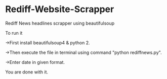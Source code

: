 # Rediff-Website-Scrapper
Rediff News headlines scrapper using beautifulsoup

To run it    
   
   ->First install beautifulsoup4 & python 2.
   
   ->Then execute the file in terminal using command "python rediffnews.py".
   
   ->Enter date in given format.

You are done with it.
